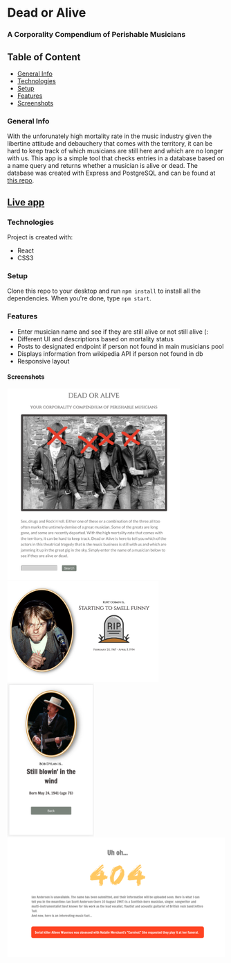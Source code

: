 # Dead or Alive
### A Corporality Compendium of Perishable Musicians

## Table of Content
* [General Info](#general-info)
* [Technologies](#technologies)
* [Setup](#setup)
* [Features](#features)
* [Screenshots](#screenshots)

### General Info
With the unforunately high mortality rate in the music industry given the libertine attitude and debauchery that comes with the territory, it can be hard to keep track of which musicians are still here and which are no longer with us. This app is a simple tool that checks entries in a database based on a name query and returns whether a musician is alive or dead.  The database was created with Express and PostgreSQL and can be found at [this repo](https://github.com/BC1985/dead-or-alive-api).

## [Live app](https://dead-or-aliveclient.benjcohen1985.now.sh)


### Technologies
Project is created with:
* React
* CSS3

### Setup
Clone this repo to your desktop and run `npm install` to install all the dependencies. When you're done, type `npm start`.

### Features 
* Enter musician name and see if they are still alive or not still alive (:
* Different UI and descriptions based on mortality status
* Posts to designated endpoint if person not found in main musicians pool
* Displays information from wikipedia API if person not found in db
* Responsive layout

#### Screenshots

<img src="src/Images/doa_screenshot1.png" width="400">
<img src="src/Images/doa_screenshot2.png" width="350">
<img src="src/Images/doa_screenshot3.png" width="200">
<img src="src/Images/doa_screenshot4.png" width="600">





